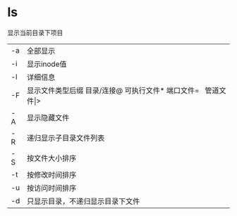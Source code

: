 # ls
显示当前目录下项目

|   |   |
|---|---|
|-a|全部显示|
|-i|显示inode值|
|-l|详细信息|
|-F|显示文件类型后缀 目录/连接@ 可执行文件* 端口文件=   管道文件\|>|
|-A|显示隐藏文件|
|-R|递归显示子目录文件列表|
|-S|按文件大小排序|
|-t|按修改时间排序|
|-u|按访问时间排序|
|-d|只显示目录，不递归显示目录下文件|